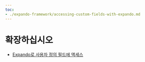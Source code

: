 ```yaml
---
toc:
- ./expando-framework/accessing-custom-fields-with-expando.md
---
```

# 확장하십시오

* [Expando로 사용자 정의 필드에 액세스](./expando-framework/accessing-custom-fields-with-expando.md)